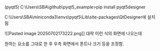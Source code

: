 (pyqt5) C:\Users\SBA\github\pyqt5_example>pip install pyqt5designer

C:\Users\SBA\miniconda3\envs\pyqt5\Lib\site-packages\QtDesigner에 설치됨

![[Pasted image 20250702173222.png]]
대략 이런 식의 화면에 나오는데

원하는 요소를 그대로 한 후 우측 화면에서 폰트나 크기 등을 조정함.